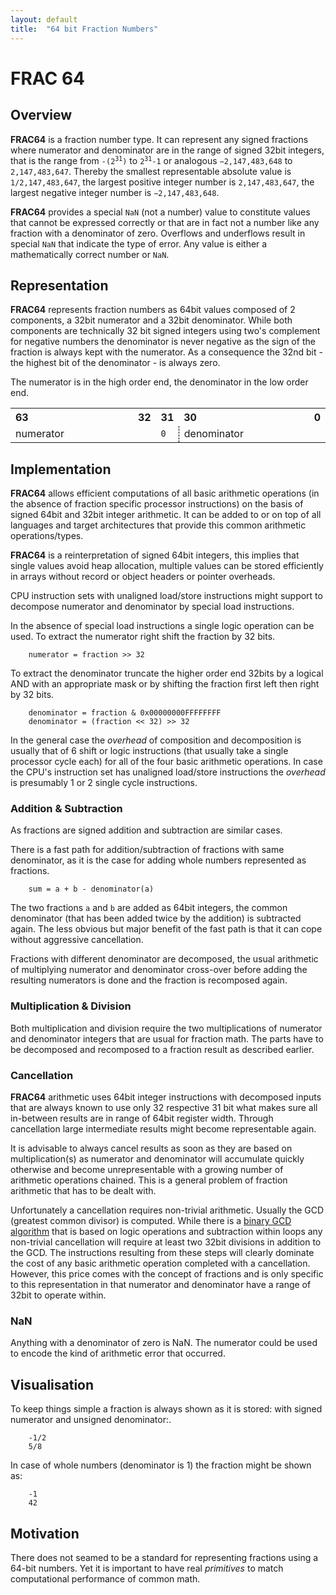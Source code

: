 ```yaml
---
layout: default
title:  "64 bit Fraction Numbers"
---
```


# FRAC 64

## Overview
**FRAC64** is a fraction number type. It can represent any signed fractions 
where numerator and denominator are in the range of signed 32bit integers, that
is the range from <code>-(2<sup>31</sup>)</code> to <code>2<sup>31</sup>-1</code> 
or analogous `−2,147,483,648` to `2,147,483,647`. 
Thereby the smallest representable absolute value is `1/2,147,483,647`, 
the largest positive integer number is `2,147,483,647`,
the largest negative integer number is `−2,147,483,648`.

**FRAC64** provides a special `NaN` (not a number) value to constitute values
that cannot be expressed correctly or that are in fact not a number like 
any fraction with a denominator of zero. Overflows and underflows result in 
special `NaN` that indicate the type of error. Any value is either a 
mathematically correct number or `NaN`.

## Representation

**FRAC64** represents fraction numbers as 64bit values composed of 2 components,
a 32bit numerator and a 32bit denominator. While both components are technically
32 bit signed integers using two's complement for negative numbers the 
denominator is never negative as the sign of the fraction is always kept with 
the numerator. As a consequence the 32nd bit - the highest bit of the 
denominator - is always zero.

The numerator is in the high order end, the denominator in the low order end.

<table class='bit64'>
<tr>
	<th style="text-align: left;">63</th>
	<th style="text-align: right;">32</th>
	<th>31</th>
	<th style="text-align: left;">30</th>
	<th style="text-align: right;">0</th>
</tr>
<tr>
	<td width='320px' colspan="2">numerator</td>
	<td width='10px' style="border-right: 1px dashed black;"><code>0</code></td>
	<td width='310px' style="border-left: 1px dashed black;" colspan="2">denominator</td>
</tr>
</table>

## Implementation

**FRAC64** allows efficient computations of all basic arithmetic operations (in
the absence of fraction specific processor instructions) on the basis of signed
64bit and 32bit integer arithmetic. It can be added to or on top of all 
languages and target architectures that provide this common arithmetic 
operations/types.

**FRAC64** is a reinterpretation of signed 64bit integers, this implies that
single values avoid heap allocation, multiple values can be stored efficiently 
in arrays without record or object headers or pointer overheads. 

CPU instruction sets with unaligned load/store instructions might support to
decompose numerator and denominator by special load instructions. 

In the absence of special load instructions a single logic operation can be used.
To extract the numerator right shift the fraction by 32 bits.

		numerator = fraction >> 32

To extract the denominator truncate the higher order end 32bits by a logical 
AND with an appropriate mask or by shifting the fraction first left then right 
by 32 bits.

		denominator = fraction & 0x00000000FFFFFFFF
		denominator = (fraction << 32) >> 32

In the general case the _overhead_ of composition and decomposition is usually 
that of 6 shift or logic instructions (that usually take a single processor cycle 
each) for all of the four basic arithmetic operations. 
In case the CPU's instruction set has unaligned load/store instructions the 
_overhead_ is presumably 1 or 2 single cycle instructions.

### Addition & Subtraction
As fractions are signed addition and subtraction are similar cases.

There is a fast path for addition/subtraction of fractions with same denominator,
as it is the case for adding whole numbers represented as fractions.

		sum = a + b - denominator(a)

The two fractions `a` and `b` are added as 64bit integers, the common 
denominator (that has been added twice by the addition) is subtracted again.
The less obvious but major benefit of the fast path is that it can cope without 
aggressive cancellation.

Fractions with different denominator are decomposed, the usual arithmetic of
multiplying numerator and denominator cross-over before adding the resulting 
numerators is done and the fraction is recomposed again.

### Multiplication & Division
Both multiplication and division require the two multiplications of numerator 
and denominator integers that are usual for fraction math. 
The parts have to be decomposed and recomposed to a fraction result as 
described earlier.

### Cancellation
**FRAC64** arithmetic uses 64bit integer instructions with decomposed inputs 
that are always known to use only 32 respective 31 bit what makes sure all 
in-between results are in range of 64bit register width. 
Through cancellation large intermediate results might become representable again. 

It is advisable to always cancel results as soon as they are based on 
multiplication(s) as numerator and denominator will accumulate quickly otherwise
and become unrepresentable with a growing number of arithmetic operations chained.
This is a general problem of fraction arithmetic that has to be dealt with.

Unfortunately a cancellation requires non-trivial arithmetic. Usually the GCD 
(greatest common divisor) is computed. While there is a [binary GCD algorithm](http://en.wikipedia.org/wiki/Binary_GCD_algorithm)
that is based on logic operations and subtraction within loops any non-trivial
cancellation will require at least two 32bit divisions in addition to the GCD.
The instructions resulting from these steps will clearly dominate the cost of 
any basic arithmetic operation completed with a cancellation. 
However, this price comes with the concept of fractions and is only specific to 
this representation in that numerator and denominator have a range of 32bit to 
operate within. 

### NaN
Anything with a denominator of zero is NaN. The numerator could be used to 
encode the kind of arithmetic error that occurred.

## Visualisation
To keep things simple a fraction is always shown as it is stored: with signed
numerator and unsigned denominator:. 

		-1/2
		5/8

In case of whole numbers (denominator is 1) the fraction might be shown as:

		-1
		42

## Motivation
There does not seamed to be a standard for representing fractions using a
64-bit numbers. Yet it is important to have real _primitives_ to match 
computational performance of common math. 
